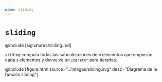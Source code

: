 ```yaml
---
name: sliding
---
```


# `sliding`

@include [signatures/sliding.md]

`sliding` computa todas las subcolecciones de `m` elementos que empiezan cada `s` elementos y devuelve un `Iterator` para iterarlas.

@include [figure.html source="../images/sliding.svg" desc="Diagrama de la función sliding"]
